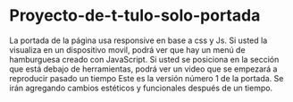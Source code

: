 # Proyecto-de-t-tulo-solo-portada

La portada  de la página usa responsive en base a css y Js. Si usted la visualiza en un dispositivo movil, podrá ver que hay un menú de hamburguesa creado con JavaScript.
Si usted se posiciona en la sección que está debajo de herramientas, podrá ver un video que se empezará a reproducir pasado un tiempo
Este es la versión número 1 de la portada. Se irán agregando cambios estéticos y funcionales después de un tiempo.
